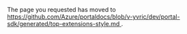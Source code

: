 <!-- TODO:  deprecate this document by removing it.  It has been  replaced by top-extensions-style.md   -->

The page you requested has moved to [https://github.com/Azure/portaldocs/blob/v-yvric/dev/portal-sdk/generated/top-extensions-style.md ](https://github.com/Azure/portaldocs/blob/v-yvric/dev/portal-sdk/generated/top-extensions-style.md ). 

<!--Original content 
  gitdown": "contents", "maxLevel": 2}

# Style Guide

The Portal includes a built-in list of CSS classes that may be used inside of your templates.

Browse the following topics to learn about Portal styling:

  gitdown": "include-headings", "file": "../templates/portalfx-style-guide-custom-css-file.md"}
  gitdown": "include-headings", "file": "../templates/portalfx-style-guide-style-sanitization.md"}
  gitdown": "include-headings", "file": "../templates/portalfx-style-guide-themed-color-classes.md"}
  gitdown": "include-headings", "file": "../templates/portalfx-style-guide-utility-classes.md"}
  gitdown": "include-headings", "file": "../templates/portalfx-style-guide-color-palette.md"}
-->

